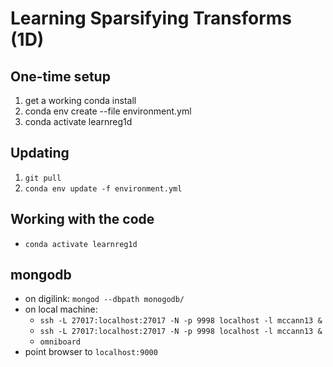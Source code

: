 # Learning Sparsifying Transforms (1D)

## One-time setup
1. get a working conda install
1. conda env create --file environment.yml
1. conda activate learnreg1d

## Updating
1. `git pull`
1. `conda env update -f environment.yml`

## Working with the code
* `conda activate learnreg1d`

## mongodb
* on digilink: `mongod --dbpath monogodb/`
* on local machine:
  * `ssh -L 27017:localhost:27017 -N -p 9998 localhost -l mccann13 &` 
  * `ssh -L 27017:localhost:27017 -N -p 9998 localhost -l mccann13 &`
  * `omniboard`
* point browser to `localhost:9000`
